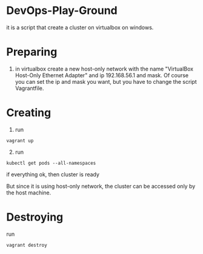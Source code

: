# DevOps-Play-Ground

it is a script that create a cluster on virtualbox on windows.

# Preparing

1. in virtualbox create a new host-only network with the name "VirtualBox Host-Only Ethernet Adapter" and ip 192.168.56.1 and mask. Of course you can set the ip and mask you want, but you have to change the script Vagrantfile.

# Creating
1. run
```
vagrant up
```
2. run
```
kubectl get pods --all-namespaces
```
if everything ok, then cluster is ready

But since it is using host-only network, the cluster can be accessed only by the host machine.

# Destroying
run 
```
vagrant destroy
```
